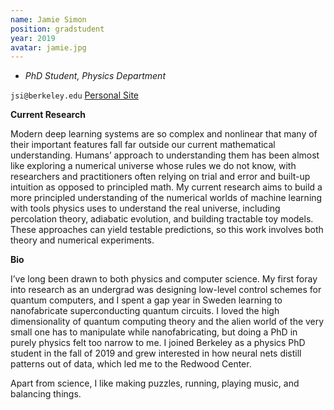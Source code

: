 ```yaml
---
name: Jamie Simon
position: gradstudent
year: 2019
avatar: jamie.jpg
---
```


- _PhD Student, Physics Department_<br>

<i class="fa fa-envelope-o"></i> `jsi@berkeley.edu` <a class="btn btn-info btn-sm" href="https://james-simon.github.io" role="button">Personal Site</a>

**Current Research**

Modern deep learning systems are so complex and nonlinear that many of their important features fall far outside our current mathematical understanding. Humans’ approach to understanding them has been almost like exploring a numerical universe whose rules we do not know, with researchers and practitioners often relying on trial and error and built-up intuition as opposed to principled math. My current research aims to build a more principled understanding of the numerical worlds of machine learning with tools physics uses to understand the real universe, including percolation theory, adiabatic evolution, and building tractable toy models. These approaches can yield testable predictions, so this work involves both theory and numerical experiments.

**Bio**

I’ve long been drawn to both physics and computer science. My first foray into research as an undergrad was designing low-level control schemes for quantum computers, and I spent a gap year in Sweden learning to nanofabricate superconducting quantum circuits. I loved the high dimensionality of quantum computing theory and the alien world of the very small one has to manipulate while nanofabricating, but doing a PhD in purely physics felt too narrow to me. I joined Berkeley as a physics PhD student in the fall of 2019 and grew interested in how neural nets distill patterns out of data, which led me to the Redwood Center.

Apart from science, I like making puzzles, running, playing music, and balancing things.

